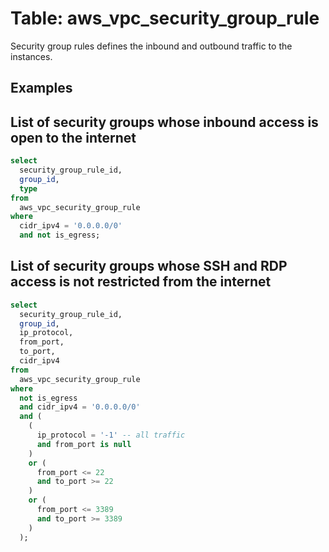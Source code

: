 # Table: aws_vpc_security_group_rule

Security group rules defines the inbound and outbound traffic to the instances.

## Examples

## List of security groups whose inbound access is open to the internet

```sql
select
  security_group_rule_id,
  group_id,
  type
from
  aws_vpc_security_group_rule
where
  cidr_ipv4 = '0.0.0.0/0'
  and not is_egress;
```


## List of security groups whose SSH and RDP access is not restricted from the internet

```sql
select
  security_group_rule_id,
  group_id,
  ip_protocol,
  from_port,
  to_port,
  cidr_ipv4
from
  aws_vpc_security_group_rule
where
  not is_egress
  and cidr_ipv4 = '0.0.0.0/0'
  and (
    (
      ip_protocol = '-1' -- all traffic
      and from_port is null
    )
    or (
      from_port <= 22
      and to_port >= 22
    )
    or (
      from_port <= 3389
      and to_port >= 3389
    )
  );
```